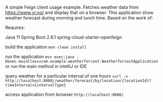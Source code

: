 A simple Feign client usage example. Fetches weather data from https://www.yr.no/ and display that on a browser.
This application show weather forecast during morning and lunch time.
Based on the work of:

Requires:

Java 11
Spring Boot 2.6.1
spring-cloud-starter-openfeign

build the application
`mvn clean install`


run the application
`mvn exec:java -Dexec.mainClass=com.example.weatherforcast.WeatherforcastApplication` or run the main method in intelliJ or IDE

query weather for a particular interval of one hours
`curl -v http://localhost:8080//weather/forecast/by/location/{locationId}?timeInterval={intervalType}`

access application from browser
`http://localhost:8080/`
